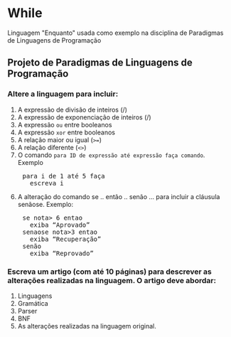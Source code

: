 While
=====

Linguagem "Enquanto" usada como exemplo na disciplina de Paradigmas de Linguagens de Programação


## Projeto de Paradigmas de Linguagens de Programação

### Altere a linguagem para incluir:
1. A expressão de divisão de inteiros (/)
2. A expressão de exponenciação de inteiros (/)
3. A expressão `ou` entre booleanos
4. A expressão `xor` entre booleanos
5. A relação maior ou igual (`>=`)
6. A relação diferente (`<>`)
5. O comando `para ID de expressão até expressão faça comando`. Exemplo
<pre>
    para i de 1 até 5 faça
      escreva i
</pre>
6. A alteração do comando se .. então .. senão ... para incluir a cláusula senãose. Exemplo:
<pre>
    se nota> 6 entao
      exiba “Aprovado”
    senaose nota>3 entao
      exiba “Recuperação”
    senão
      exiba “Reprovado”
</pre>

### Escreva um artigo (com até 10 páginas) para descrever as alterações realizadas na linguagem. O artigo deve abordar:
1. Linguagens
2. Gramática
3. Parser
4. BNF
5. As alterações realizadas na linguagem original.

